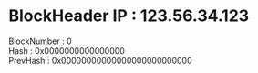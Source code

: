 # BlockHeader IP : 123.56.34.123

BlockNumber : 0 <br>
Hash : 0x0000000000000000 <br>
PrevHash : 0x00000000000000000000000000